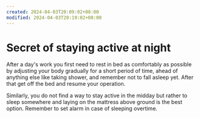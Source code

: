 ```yaml
---
created: 2024-04-03T20:09:02+08:00
modified: 2024-04-03T20:19:02+08:00
---
```


# Secret of staying active at night

After a day's work you first need to rest in bed as comfortably as possible by adjusting your body gradually for a short period of time, ahead of anything else like taking shower, and remember not to fall asleep yet. After that get off the bed and resume your operation.

Similarly, you do not find a way to stay active in the midday but rather to sleep somewhere and laying on the mattress above ground is the best option. Remember to set alarm in case of sleeping overtime.
